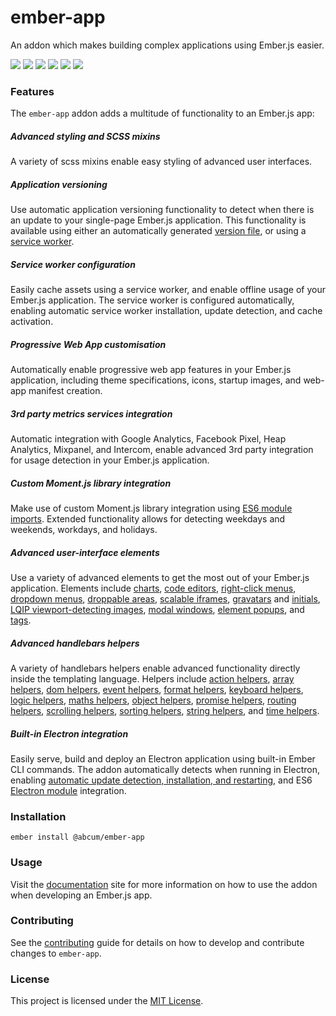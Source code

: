 # ember-app

An addon which makes building complex applications using Ember.js easier.

[![](https://img.shields.io/circleci/project/github/abcum/ember-app.svg?style=flat-square)](https://circleci.com/gh/abcum/ember-app)
[![](https://img.shields.io/npm/v/@abcum/ember-app.svg?style=flat-square)](https://www.npmjs.com/package/@abcum/ember-app)
[![](https://img.shields.io/badge/ember-2.18+-orange.svg?style=flat-square)](https://github.com/abcum/ember-app)
[![](https://david-dm.org/abcum/ember-app/status.svg?style=flat-square)](https://david-dm.org/abcum/ember-app)
[![](https://david-dm.org/abcum/ember-app/dev-status.svg?style=flat-square)](https://david-dm.org/abcum/ember-app?type=dev)
[![](https://img.shields.io/badge/license-MIT-00bfff.svg?style=flat-square)](https://github.com/abcum/ember-app)

### Features

The `ember-app` addon adds a multitude of functionality to an Ember.js app:

##### Advanced styling and SCSS mixins
A variety of scss mixins enable easy styling of advanced user interfaces.

##### Application versioning
Use automatic application versioning functionality to detect when there is an update to your single-page Ember.js application. This functionality is available using either an automatically generated [version file](https://abcum.github.io/ember-app/docs/services/version), or using a [service worker](https://abcum.github.io/ember-app/docs/services/worker).

##### Service worker configuration
Easily cache assets using a service worker, and enable offline usage of your Ember.js application. The service worker is configured automatically, enabling automatic service worker installation, update detection, and cache activation.

##### Progressive Web App customisation
Automatically enable progressive web app features in your Ember.js application, including theme specifications, icons, startup images, and web-app manifest creation.

##### 3rd party metrics services integration
Automatic integration with Google Analytics, Facebook Pixel, Heap Analytics, Mixpanel, and Intercom, enable advanced 3rd party integration for usage detection in your Ember.js application.

##### Custom Moment.js library integration
Make use of custom Moment.js library integration using [ES6 module imports](https://abcum.github.io/ember-app/docs/modules). Extended functionality allows for detecting weekdays and weekends, workdays, and holidays.

##### Advanced user-interface elements
Use a variety of advanced elements to get the most out of your Ember.js application. Elements include [charts](https://abcum.github.io/ember-app/docs/elements/chart), [code editors](https://abcum.github.io/ember-app/docs/elements/codemirror), [right-click menus](https://abcum.github.io/ember-app/docs/elements/contextmenu), [dropdown menus](https://abcum.github.io/ember-app/docs/elements/dropdown), [droppable areas](https://abcum.github.io/ember-app/docs/elements/droppable), [scalable iframes](https://abcum.github.io/ember-app/docs/elements/frame), [gravatars](https://abcum.github.io/ember-app/docs/elements/gravatar) and [initials](https://abcum.github.io/ember-app/docs/elements/initials), [LQIP viewport-detecting images](https://abcum.github.io/ember-app/docs/elements/image), [modal windows](https://abcum.github.io/ember-app/docs/elements/modal), [element popups](https://abcum.github.io/ember-app/docs/elements/popup), and [tags](https://abcum.github.io/ember-app/docs/elements/tag).

##### Advanced handlebars helpers
A variety of handlebars helpers enable advanced functionality directly inside the templating language. Helpers include [action helpers](https://abcum.github.io/ember-app/docs/helpers/actions), [array helpers](https://abcum.github.io/ember-app/docs/helpers/arrays), [dom helpers](https://abcum.github.io/ember-app/docs/helpers/dom), [event helpers](https://abcum.github.io/ember-app/docs/helpers/events), [format helpers](https://abcum.github.io/ember-app/docs/helpers/format), [keyboard helpers](https://abcum.github.io/ember-app/docs/helpers/keyboard), [logic helpers](https://abcum.github.io/ember-app/docs/helpers/logic), [maths helpers](https://abcum.github.io/ember-app/docs/helpers/maths), [object helpers](https://abcum.github.io/ember-app/docs/helpers/objects), [promise helpers](https://abcum.github.io/ember-app/docs/helpers/promises), [routing helpers](https://abcum.github.io/ember-app/docs/helpers/routing), [scrolling helpers](https://abcum.github.io/ember-app/docs/helpers/scrolling), [sorting helpers](https://abcum.github.io/ember-app/docs/helpers/sorting), [string helpers](https://abcum.github.io/ember-app/docs/helpers/strings), and [time helpers](https://abcum.github.io/ember-app/docs/helpers/time).

##### Built-in Electron integration
Easily serve, build and deploy an Electron application using built-in Ember CLI commands. The addon automatically detects when running in Electron, enabling [automatic update detection, installation, and restarting](https://abcum.github.io/ember-app/docs/services/electron), and ES6 [Electron module](https://abcum.github.io/ember-app/docs/electron) integration.

### Installation

`ember install @abcum/ember-app`

### Usage

Visit the [documentation](https://abcum.github.io/ember-app/) site for more information on how to use the addon when developing an Ember.js app.

### Contributing

See the [contributing](CONTRIBUTING.md) guide for details on how to develop and contribute changes to `ember-app`.

### License

This project is licensed under the [MIT License](LICENSE.md).

